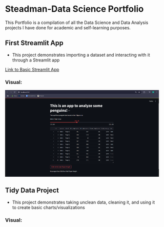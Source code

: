 # Steadman-Data Science Portfolio

This Portfolio is a compilation of all the Data Science and Data Analysis projects I have done for academic and self-learning purposes.

## First Streamlit App
- This project demonstrates importing a dataset and interacting with it through a Streamlit app

[Link to Basic Streamlit App](https://github.com/wsteadman/Steadman-Data-Science-Portfolio/blob/main/Basic-streamlit-app/main.py)

### Visual:
<img src="image.png" alt="alt text" width="600">

## Tidy Data Project
- This project demonstrates taking unclean data, cleaning it, and using it to create basic charts/visualizations


### Visual: 

